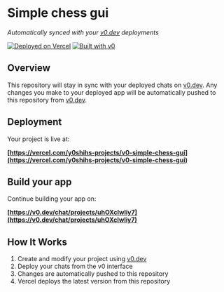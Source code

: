 # Simple chess gui

*Automatically synced with your [v0.dev](https://v0.dev) deployments*

[![Deployed on Vercel](https://img.shields.io/badge/Deployed%20on-Vercel-black?style=for-the-badge&logo=vercel)](https://vercel.com/y0shihs-projects/v0-simple-chess-gui)
[![Built with v0](https://img.shields.io/badge/Built%20with-v0.dev-black?style=for-the-badge)](https://v0.dev/chat/projects/uhOXcIwliy7)

## Overview

This repository will stay in sync with your deployed chats on [v0.dev](https://v0.dev).
Any changes you make to your deployed app will be automatically pushed to this repository from [v0.dev](https://v0.dev).

## Deployment

Your project is live at:

**[https://vercel.com/y0shihs-projects/v0-simple-chess-gui](https://vercel.com/y0shihs-projects/v0-simple-chess-gui)**

## Build your app

Continue building your app on:

**[https://v0.dev/chat/projects/uhOXcIwliy7](https://v0.dev/chat/projects/uhOXcIwliy7)**

## How It Works

1. Create and modify your project using [v0.dev](https://v0.dev)
2. Deploy your chats from the v0 interface
3. Changes are automatically pushed to this repository
4. Vercel deploys the latest version from this repository
